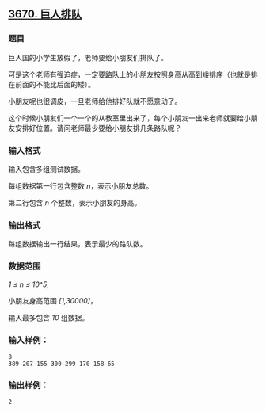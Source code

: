## [3670. 巨人排队](https://www.acwing.com/problem/content/3673/)

### 题目

巨人国的小学生放假了，老师要给小朋友们排队了。

可是这个老师有强迫症，一定要路队上的小朋友按照身高从高到矮排序（也就是排在前面的不能比后面的矮）。

小朋友呢也很调皮，一旦老师给他排好队就不愿意动了。

这个时候小朋友们一个一个的从教室里出来了，每个小朋友一出来老师就要给小朋友安排好位置。请问老师最少要给小朋友排几条路队呢？

### 输入格式

输入包含多组测试数据。

每组数据第一行包含整数 *n*，表示小朋友总数。

第二行包含 *n* 个整数，表示小朋友的身高。

### 输出格式

每组数据输出一行结果，表示最少的路队数。

### 数据范围

*1 ≤ n ≤ 10^5*,

小朋友身高范围 *[1,30000]*，

输入最多包含 *10* 组数据。

### 输入样例：

```
8
389 207 155 300 299 170 158 65
```

### 输出样例：

```
2
```
